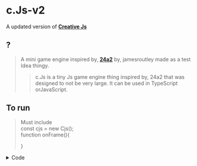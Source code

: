 # c.Js-v2
A updated version of **[Creative Js](https://github.com/ClassicMC-Studios)** <br/>
## ?
>A mini game engine inspired by, **[24a2](https://24a2.routley.io/)** by, jamesroutley made as a test Idea thingy.
>>c.Js is a tiny Js game engine thing inspired by, 24a2 that was designed to not be very large.
It can be used in TypeScript orJavaScript.
## To run
> Must include<br/>
> const cjs = new Cjs();<br/>
>function onFrame(){
>
>}
<details>
  <summary>Code</summary>  
  <b>Set up ~~ const cjs = new Cjs(); </b><br/>
  cjs.clear(); "clears the screen"<br/>
  cjs.dot(x,y,color); "Fills a dot with a color at the spesified x and y position"<br/>
  cjs.bg(color); "clears the screen and then fills it with the color specified"<br/>
  cjs.text(text); "writes text above the canvas"<br/>
  cjs.end(); "ends the game file"<br/>
  cjs.getRandomInt(max); "returns a random integer between 0 and the max"<br/>
  cjs.hits(x,y,xx,yy); "will tell if a position and another position are the same"<br/>
</details>
